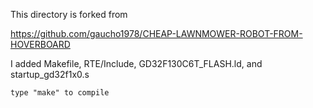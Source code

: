 This directory is forked from

https://github.com/gaucho1978/CHEAP-LAWNMOWER-ROBOT-FROM-HOVERBOARD

I added Makefile, RTE/Include, GD32F130C6T_FLASH.ld, and startup_gd32f1x0.s

	type "make" to compile

 
